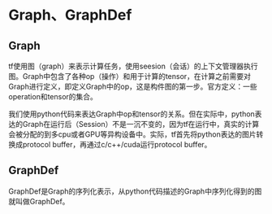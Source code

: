 # Graph、GraphDef

## Graph

tf使用图（graph）来表示计算任务，使用seesion（会话）的上下文管理器执行图。Graph中包含了各种op（操作）和用于计算的tensor，在计算之前需要对Graph进行定义，即定义Graph中的op，这是构件图的第一步。官方定义：一些operation和tensor的集合。

我们使用python代码来表达Graph中op和tensor的关系。但在实际中，python表达的Graph在运行后（Session）不是一沉不变的，因为tf在运行中，真实的计算会被分配的到多cpu或者GPU等异构设备中。实际，tf首先将python表达的图片转换成protocol buffer，再通过c/c++/cuda运行protocol buffer。



## GraphDef

GraphDef是Graph的序列化表示，从python代码描述的Graph中序列化得到的图就叫做GraphDef。